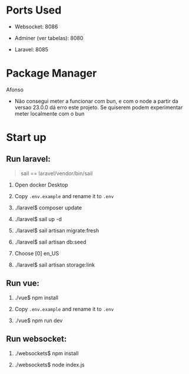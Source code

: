 # Ports Used

- Websocket: 8086

- Adminer (ver tabelas): 8080

- Laravel: 8085

# Package Manager

Afonso

  - Não consegui meter a funcionar com bun, e com o node a partir da versao 23.0.0 dá erro este projeto. Se quiserem podem experimentar meter localmente com o bun

# Start up

## Run laravel:

> sail == laravel/vendor/bin/sail

1. Open docker Desktop

2. Copy `.env.example` and rename it to `.env`

3. ./laravel$ composer update

3. ./laravel$ sail up -d

4. ./laravel$ sail artisan migrate:fresh

5. ./laravel$ sail artisan db:seed

6. Choose [0] en_US

7. ./laravel$ sail artisan storage:link

## Run vue:

1. ./vue$ npm install

2. Copy `.env.example` and rename it to `.env`

2. ./vue$ npm run dev

## Run websocket:

1. ./websockets$ npm install

2. ./websockets$ node index.js